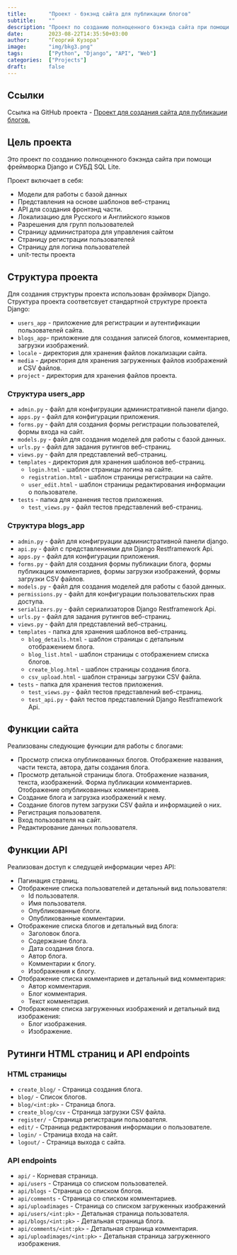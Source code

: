 ```yaml
---
title:       "Проект - бэкэнд сайта для публикации блогов"
subtitle:    ""
description: "Проект по созданию полноценного бэкэнда сайта при помощи фреймворка Django"
date:        2023-08-22T14:35:50+03:00
author:      "Георгий Кузора"
image:       "img/bkg3.png"
tags:        ["Python", "Django", "API", "Web"]
categories:  ["Projects"]
draft:       false
---
```


## Ссылки

Ссылка на GitHub проекта - [Проект для создания сайта для публикации блогов.](https://github.com/GeorgeKuzora/blog_site_project)

## Цель проекта

Это проект по созданию полноценного бэкэнда сайта при помощи фреймворка Django и СУБД SQL Lite.

Проект включает в себя:

- Модели для работы с базой данных
- Представления на основе шаблонов веб-страниц
- API для создания фронтэнд части.
- Локализацию для Русского и Английского языков
- Разрешения для групп пользователей
- Страницу администратора для управления сайтом
- Страницу регистрации пользователей
- Страницу для логина пользователей
- unit-тесты проекта

## Структура проекта

Для создания структуры проекта использован фрэймворк Django. Структура проекта соответсвует стандартной структуре проекта Django:

- `users_app` - приложение для регистрации и аутентификации пользователей сайта.
- `blogs_app`- приложение для создания записей блогов, комментариев, загрузки изображений.
- `locale` - директория для хранения файлов локализации сайта.
- `media` - директория для хранения загруженных файлов изображений и CSV файлов.
- `project` - директория для хранения файлов проекта.

### Структура users_app

- `admin.py` - файл для конфигруации административной панели django.
- `apps.py` - файл для конфигурации приложения.
- `forms.py` - файл для создания формы регистрации пользователей, формы входа на сайт.
- `models.py` - файл для создания моделей для работы с базой данных.
- `urls.py` - файл для задания рутингов веб-страниц.
- `views.py` - файл для представлений веб-страниц.
- `templates` - директория для хранения шаблонов веб-страниц.
  - `login.html` - шаблон страницы логина на сайте.
  - `registration.html` - шаблон страницы регистрации на сайте.
  - `user_edit.html` - шаблон страницы редактирования информации о пользователе.
- `tests` - папка для хранения тестов приложения.
  - `test_views.py` - файл тестов представлений веб-страниц.

### Структура blogs_app

- `admin.py` - файл для конфигруации административной панели django.
- `api.py` - файл с представлениями для Django Restframework Api.
- `apps.py` - файл для конфигурации приложения.
- `forms.py` - файл для создания формы публикации блога, формы публикации комментариев, формы загрузки изображений, формы загрузки CSV файлов.
- `models.py` - файл для создания моделей для работы с базой данных.
- `permissions.py` - файл для конфигурации пользовательских прав доступа.
- `serializers.py` - файл сериализаторов Django Restframework Api.
- `urls.py` - файл для задания рутингов веб-страниц.
- `views.py` - файл для представлений веб-страниц.
- `templates` - папка для хранения шаблонов веб-страниц.
  - `blog_details.html` - шаблон страницы с детальным отображением блога.
  - `blog_list.html` - шаблон страницы с отображением cписка блогов.
  - `create_blog.html` - шаблон страницы создания блога.
  - `csv_upload.html` - шаблон страницы загрузки CSV файла.
- `tests` - папка для хранения тестов приложения.
  - `test_views.py` - файл тестов представлений веб-страниц.
  - `test_api.py` - файл тестов представлений Django Restframework Api.

## Функции сайта

Реализованы следующие функции для работы с блогами:

- Просмотр списка опубликованных блогов. Отображение названия, части текста, автора, даты создания блога.
- Просмотр детальной страницы блога. Отображение названия, текста, изображений. Форма публикации комментариев. Отображение опубликованных комментариев.
- Создание блога и загрузка изображений к нему.
- Создание блогов путем загрузки CSV файла и информацией о них.
- Регистрация пользователя.
- Вход пользователя на сайт.
- Редактирование данных пользователя.

## Функции API

Реализован доступ к следущей информации через API:

- Пагинация страниц.
- Отображение списка пользователей и детальный вид пользователя:
  - Id пользователя.
  - Имя пользователя.
  - Опубликованные блоги.
  - Опубликованные комментарии.
- Отображение списка блогов и детальный вид блога:
  - Заголовок блога.
  - Содержание блога.
  - Дата создания блога.
  - Автор блога.
  - Комментарии к блогу.
  - Изображения к блогу.
- Отображение списка комментариев и детальный вид комментария:
  - Автор комментария.
  - Блог комментария.
  - Текст комментария.
- Отображение списка загруженных изображений и детальный вид изображения:
  - Блог изображения.
  - Изображение.

## Рутинги HTML страниц и API endpoints

### HTML страницы

- `create_blog/` - Страница создания блога.
- `blog/` - Список блогов.
- `blog/<int:pk>` - Страница блога.
- `create_blog/csv` - Страница загрузки CSV файла.
- `register/` - Страница регистрации пользователя.
- `edit/` - Страница редактирования информации о пользователе.
- `login/` - Страница входа на сайт.
- `logout/` - Страница выхода с сайта.

### API endpoints

- `api/` - Корневая страница.
- `api/users` - Страница со списком пользователей.
- `api/blogs` - Страница со списком блогов.
- `api/comments` - Страница со списком комментариев.
- `api/uploadimages` - Страница со списком загруженных изображений
- `api/users/<int:pk>` - Детальная страница пользователя.
- `api/blogs/<int:pk>` - Детальная страница блога.
- `api/comments/<int:pk>` - Детальная страница комментария.
- `api/uploadimages/<int:pk>` - Детальная страница загруженного изображения.
